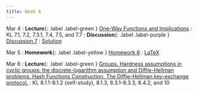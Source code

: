 ```yaml
---
title: Week 8
---
```


Mar 4
: **Lecture**{: .label .label-green } [One-Way Functions and Implications](/assets/lecture_slides/lec12.pdf)
    : KL 7.1, 7.2, 7.3.1, 7.4, 7.5, and 7.7 
: **Discussion**{: .label .label-purple } [Discussion 7](/assets/discussion/disc7.pdf)
    : [Solution](/assets/discussion/disc7-sol.pdf)

Mar 5
: **Homework**{: .label .label-yellow } [Homework 6](/assets/homework/hw6.pdf)
    : [LaTeX](/assets/homework/hw6.tex)

Mar 6
: **Lecture**{: .label .label-green } [Groups. Hardness assumptions in cyclic groups: the discrete-logarithm assumption and Diffie-Hellman problems. Hash Functions Construction. The Diffie-Hellman key-exchange protocol.](/assets/lecture_slides/lec13.pdf)
    : KL 8.1.1-8.1.2 (self-study), 8.1.3, 8.3.1-8.3.3, 8.4.2, and 10

